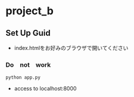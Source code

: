# project_b

## Set Up Guid
- index.htmlをお好みのブラウザで開いてください

### Do　not　work

`python app.py`
 
 - access to localhost:8000
